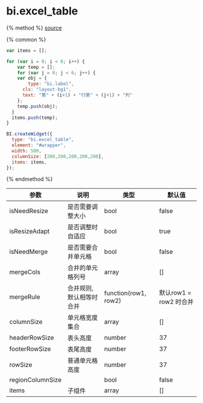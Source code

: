 # bi.excel_table

{% method %}
[source](https://jsfiddle.net/fineui/cbmv07g4/)

{% common %}
```javascript
var items = [];

for (var i = 0; i < 8; i++) {
	var temp = [];
	for (var j = 0; j < 6; j++) {
  	var obj = {
    	type: "bi.label",
      cls: "layout-bg1",
      text: "第" + (i+1) + "行第" + (j+1) + "列"
    };
    temp.push(obj);
  }
  items.push(temp);
}

BI.createWidget({
  type: "bi.excel_table",
  element: "#wrapper",
  width: 500,
  columnSize: [200,200,200,200,200],
  items: items,
});
```

{% endmethod %}

| 参数               | 说明            | 类型                   | 默认值               |
| ---------------- | ------------- | -------------------- | ----------------- |
| isNeedResize     | 是否需要调整大小      | bool                 | false             |
| isResizeAdapt    | 是否调整时自适应      | bool                 | true              |
| isNeedMerge      | 是否需要合并单元格     | bool                 | false             |
| mergeCols        | 合并的单元格列号      | array                | []                |
| mergeRule        | 合并规则, 默认相等时合并 | function(row1, row2) | 默认row1 = row2 时合并 |
| columnSize       | 单元格宽度集合       | array                | []                |
| headerRowSize    | 表头高度          | number               | 37                |
| footerRowSize    | 表尾高度          | number               | 37                |
| rowSize          | 普通单元格高度       | number               | 37                |
| regionColumnSize |               | bool                 | false             |
| items            | 子组件           | array                | []                |







